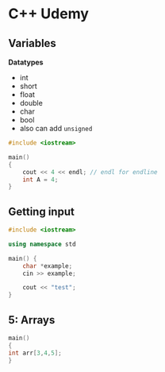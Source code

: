 # C++ Udemy

## Variables

**Datatypes**
- int  
- short 
- float 
- double 
- char 
- bool
- also can add `unsigned`

```cpp
#include <iostream>

main()
{
	cout << 4 << endl; // endl for endline
	int A = 4;
}
```

## Getting input 

```cpp
#include <iostream>

using namespace std

main() {
	char *example;
	cin >> example;

	cout << "test";
}
```

## 5: Arrays

```cpp
main() 
{
int arr[3,4,5];
}
```